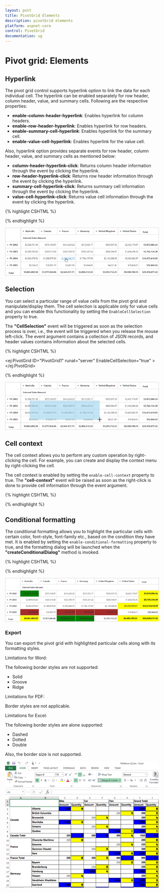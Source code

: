 ```yaml
---
layout: post
title: PivotGrid Elements
description: pivotGrid elements
platform: aspnet-core
control: PivotGrid
documentation: ug
---
```


# Pivot grid: Elements

## Hyperlink
The pivot grid control supports hyperlink option to link the data for each individual cell. The hyperlink can be enabled separately for row header, column header, value, and summary cells. Following are the respective properties:

* **enable-column-header-hyperlink**: Enables hyperlink for column headers.
* **enable-row-header-hyperlink**: Enables hyperlink for row headers.
* **enable-summary-cell-hyperlink**: Enables hyperlink for the summary cell.
* **enable-value-cell-hyperlink**: Enables hyperlink for the value cell.

Also, hyperlink option provides separate events for row header, column header, value, and summary cells as mentioned below:
 
* **column-header-hyperlink-click**: Returns column header information through the event by clicking the hyperlink.
* **row-header-hyperlink-click**: Returns row header information through the event by clicking the hyperlink.
* **summary-cell-hyperlink-click**: Returns summary cell information through the event by clicking the hyperlink.
* **value-cell-hyperlink-click**: Returns value cell information through the event by clicking the hyperlink.

{% highlight CSHTML %}

<ej-pivot-grid id="PivotGrid1" value-cell-hyperlink-click="CellClickEvent" row-header-hyperlink-click="CellClickEvent" column-header-hyperlink-click="CellClickEvent" summary-cell-hyperlink-click="CellClickEvent">
    <e-hyperlink enable-column-header-hyperlink="true" enable-value-cell-hyperlink="true" enable-row-header-hyperlink="true" enable-summary-cell-hyperlink="true"></e-hyperlink>
</ej-pivot-grid>

<script type="text/javascript">
    CellClickEvent = function (evt) {
        alert("Cell Click event is fired");
    }
</script>

{% endhighlight %}

![](PivotGrid-Elements_images/hyperlink.png)

## Selection
You can select a particular range of value cells from the pivot grid and manipulate/display them. The cell selection is applicable only for value cells and you can enable this functionality by setting the `EnableCellSelection` property to true.

The **"CellSelection"** event will be triggered as soon as the selection process is over, i.e., the event will be triggered when you release the mouse left-click. The event argument contains a collection of JSON records, and header values contains information about the selected cells.

{% highlight CSHTML %}

<ej:PivotGrid ID="PivotGrid1" runat="server" EnableCellSelection="true" >
    <ClientSideEvents CellSelection="valueCellClick"/>
</ej:PivotGrid> 

<ej-pivot-grid id="PivotGrid1" enable-cell-selection="true" cell-selection="valueCellClick">
</ej-pivot-grid>

<script type="text/javascript">
    valueCellClick = function(evt) {
        // The event lets you to perform required operation with the selected set of cells. The details of the selected range can be obtained in the parameter of the event.
        cellvalue = evt.JSONRecords;
        rowheaders = evt.rowHeader;
        colheaders = evt.columnHeader;
    }
</script>

{% endhighlight %}

![](PivotGrid-Elements_images/cellselection.png)

## Cell context
The cell context allows you to perform any custom operation by right-clicking the cell. For example, you can create and display the context menu by right-clicking the cell.

The cell context is enabled by setting the `enable-cell-context` property to true. The **"cell-context"** event will be raised as soon as the right-click is done to provide cell information through the event argument.

{% highlight CSHTML %}

<ej-pivot-grid id="PivotGrid1" enable-cell-context="true" cell-context="cell_RightClick">
</ej-pivot-grid>

<script type="text/javascript">
    cell_RightClick = function(evt) {
        //Write your Cell Context code here
    }
</script>

{% endhighlight %}

## Conditional formatting
The conditional formatting allows you to highlight the particular cells with certain color, font-style, font-family etc., based on the condition they have met. It is enabled by setting the `enable-conditional-formatting` property to true, and the formatting dialog will be launched when the **"createConditionalDialog"** method is invoked.

{% highlight CSHTML %}

<ej-pivot-grid id="PivotGrid1" enable-conditional-formatting="true"></ej-pivot-grid>
<ej-button id="button" text="Conditional" size="@ButtonSize.Normal" show-rounded-corner="true" click="btnClick" />

<script type="text/javascript">
    function btnClick(e) {
        var pivotGridObj = $('#PivotGrid1').data("ejPivotGrid");
        if (pivotGridObj.model.enableConditionalFormatting) {
            pivotGridObj.createConditionalDialog();
        }
    }
</script>

{% endhighlight %}

![](PivotGrid-Elements_images/conditional.png)

### Export

You can export the pivot grid with highlighted particular cells along with its formatting styles. 

Limitations for Word:

The following border styles are not supported:

* Solid
* Groove
* Ridge

Limitations for PDF:

Border styles are not applicable.

Limitations for Excel:

The following border styles are alone supported:

* Dashed
* Dotted
* Double

Also, the border size is not supported.

![](PivotGrid-Elements_images/conditional_export.png)